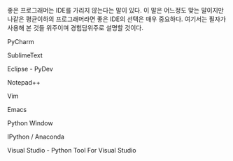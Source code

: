 좋은 프로그래머는 IDE를 가리지 않는다는 말이 있다. 이 말은 어느정도 맞는 말이지만 나같은 평균이하의 프로그래머라면 좋은 IDE의 선택은 매우 중요하다. 여기서는 필자가 사용해 본 것들 위주이며 경험담위주로 설명할 것이다.

PyCharm

SublimeText

Eclipse - PyDev

Notepad++

Vim

Emacs

Python Window

IPython / Anaconda

Visual Studio - Python Tool For Visual Studio